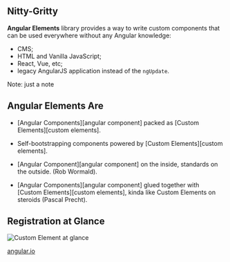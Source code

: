 ## Nitty-Gritty

**Angular Elements** <span class="text-highlight">library</span> provides a way to write custom components that can be used <span class="text-highlight">everywhere</span> without any Angular knowledge:
- CMS;
- HTML and Vanilla JavaScript;
- React, Vue, etc;
- legacy AngularJS application instead of the `ngUpdate`.

Note:
just a note


## Angular Elements Are

- <p class="fragment fade-in-then-out">[Angular Components][angular component] packed as [Custom Elements][custom elements].</p>
- <p class="fragment fade-in-then-out">Self-bootstrapping components powered by [Custom Elements][custom elements].</p>
- <p class="fragment fade-in-then-out">[Angular Component][angular component] on the inside, standards on the outside. (Rob Wormald).</p>
- <p class="fragment fade-in-then-out">[Angular Components][angular component] glued together with [Custom Elements][custom elements], kinda like Custom Elements on steroids (Pascal Precht).</p>

<!-- References -->
[custom elements]: https://developer.mozilla.org/en-US/docs/Web/Web_Components/Using_custom_elements
[web components]: https://developer.mozilla.org/en-US/docs/Web/Web_Components
[angular component]: https://angular.io/guide/architecture-components
[web technologies]: https://developer.mozilla.org/en-US/docs/Web


## Registration at Glance

<img src="images/custom-element-sequence.png" alt="Custom Element at glance">

[angular.io](https://angular.io/guide/elements)